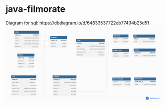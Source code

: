 # java-filmorate
Diagram for sql: https://dbdiagram.io/d/64833537722eb77494b25d51
![](src/main/resources/Graph.png)
